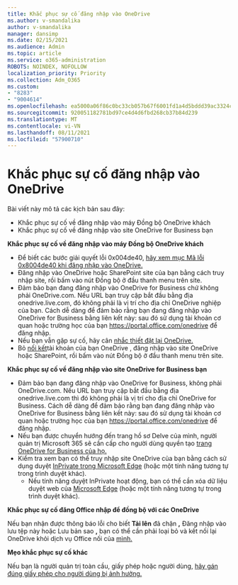 ```yaml
---
title: Khắc phục sự cố đăng nhập vào OneDrive
ms.author: v-smandalika
author: v-smandalika
manager: dansimp
ms.date: 02/15/2021
ms.audience: Admin
ms.topic: article
ms.service: o365-administration
ROBOTS: NOINDEX, NOFOLLOW
localization_priority: Priority
ms.collection: Adm_O365
ms.custom:
- "8283"
- "9004614"
ms.openlocfilehash: ea5000a06f86c0bc33cb057b67f6001fd1a4d5bddd39ac3324cd3b5c74ecdae7
ms.sourcegitcommit: 920051182781bd97ce4d4d6fbd268cb37b84d239
ms.translationtype: MT
ms.contentlocale: vi-VN
ms.lasthandoff: 08/11/2021
ms.locfileid: "57900710"
---
```

# <a name="troubleshoot-signing-in-to-onedrive"></a>Khắc phục sự cố đăng nhập vào OneDrive

Bài viết này mô tả các kịch bản sau đây:

- Khắc phục sự cố về đăng nhập vào máy Đồng bộ OneDrive khách
- Khắc phục sự cố về đăng nhập vào site OneDrive for Business bạn

**Khắc phục sự cố về đăng nhập vào máy Đồng bộ OneDrive khách**

- Để biết các bước giải quyết lỗi 0x004de40, [hãy xem mục Mã lỗi 0x8004de40 khi đăng nhập vào OneDrive.](https://docs.microsoft.com/sharepoint/troubleshoot/administration/error-0x8004de40-in-onedrive)
- Đăng nhập vào OneDrive hoặc SharePoint site của bạn bằng cách  truy nhập site, rồi bấm vào nút Đồng bộ ở đầu thanh menu trên site.
- Đảm bảo bạn đang đăng nhập vào OneDrive for Business chứ không phải OneDrive.com. Nếu URL bạn truy cập bắt đầu bằng địa onedrive.live.com, đó không phải là vị trí cho địa chỉ OneDrive nghiệp của bạn. Cách dễ dàng để đảm bảo rằng bạn đang đăng nhập vào OneDrive for Business bằng liên kết này: sau đó sử dụng tài khoản cơ quan hoặc trường học của bạn https://portal.office.com/onedrive để đăng nhập.
- Nếu bạn vẫn gặp sự cố, hãy cân [nhắc thiết đặt lại OneDrive.](https://support.microsoft.com/office/reset-onedrive-34701e00-bf7b-42db-b960-84905399050c)
- Bỏ [nối kết](https://support.microsoft.com/office/how-to-remove-an-account-in-onedrive-72699268-9e64-45bd-b723-9a19f4512fd1)tài khoản của bạn OneDrive , đăng nhập vào site OneDrive hoặc  SharePoint, rồi bấm vào nút Đồng bộ ở đầu thanh menu trên site.

**Khắc phục sự cố về đăng nhập vào site OneDrive for Business bạn**

- Đảm bảo bạn đang đăng nhập vào OneDrive for Business, không phải OneDrive.com. Nếu URL bạn truy cập bắt đầu bằng địa onedrive.live.com thì đó không phải là vị trí cho địa chỉ OneDrive for Business. Cách dễ dàng để đảm bảo rằng bạn đang đăng nhập vào OneDrive for Business bằng liên kết này: sau đó sử dụng tài khoản cơ quan hoặc trường học của bạn https://portal.office.com/onedrive để đăng nhập.
- Nếu bạn được chuyển hướng đến trang hồ sơ Delve của mình, người quản trị Microsoft 365 sẽ cần cấp cho người dùng quyền tạo [trang OneDrive for Business của họ.](https://support.microsoft.com/office/you-re-redirected-to-your-delve-profile-page-after-you-click-onedrive-on-the-microsoft-365-app-launcher-2af26640-9ddf-46c3-8912-6af30efcc7b0)
- Kiểm tra xem bạn có thể truy nhập site OneDrive của bạn bằng cách sử dụng duyệt [InPrivate trong Microsoft Edge](https://support.microsoft.com/microsoft-edge/browse-inprivate-in-microsoft-edge-e6f47704-340c-7d4f-b00d-d0cf35aa1fcc) (hoặc một tính năng tương tự trong trình duyệt khác).
    - Nếu tính năng duyệt InPrivate hoạt động, bạn có thể cần xóa dữ liệu duyệt web của [Microsoft Edge](https://support.microsoft.com/microsoft-edge/view-and-delete-browser-history-in-microsoft-edge-00cf7943-a9e1-975a-a33d-ac10ce454ca4) (hoặc một tính năng tương tự trong trình duyệt khác).

**Khắc phục sự cố đăng Office nhập để đồng bộ với các OneDrive**

Nếu bạn nhận được thông báo lỗi cho biết **Tải lên** đã chặn **,** Đăng nhập vào lưu tệp này hoặc Lưu bản sao **,** bạn có thể cần phải loại bỏ và kết nối lại OneDrive khỏi dịch vụ Office nối của [mình.](https://support.microsoft.com/office/how-to-resolve-upload-blocked-sign-into-save-this-file-or-save-a-copy-error-messages-32c7340c-f5fb-4ca0-a829-65d8120f81f8)

**Mẹo khắc phục sự cố khác**

Nếu bạn là người quản trị toàn cầu, giấy phép hoặc người dùng, [hãy gán đúng giấy phép cho người dùng bị ảnh hưởng.](https://docs.microsoft.com/microsoft-365/admin/manage/assign-licenses-to-users)

